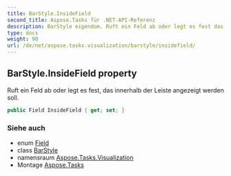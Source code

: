 ```yaml
---
title: BarStyle.InsideField
second_title: Aspose.Tasks für .NET-API-Referenz
description: BarStyle eigendom. Ruft ein Feld ab oder legt es fest das innerhalb der Leiste angezeigt werden soll.
type: docs
weight: 90
url: /de/net/aspose.tasks.visualization/barstyle/insidefield/
---
```

## BarStyle.InsideField property

Ruft ein Feld ab oder legt es fest, das innerhalb der Leiste angezeigt werden soll.

```csharp
public Field InsideField { get; set; }
```

### Siehe auch

* enum [Field](../../../aspose.tasks/field/)
* class [BarStyle](../)
* namensraum [Aspose.Tasks.Visualization](../../barstyle/)
* Montage [Aspose.Tasks](../../../)


